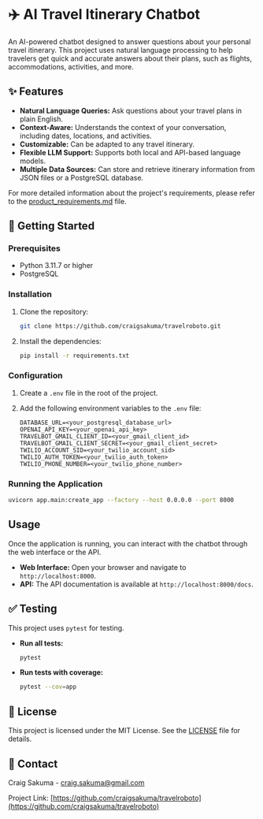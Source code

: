 # ✈️ AI Travel Itinerary Chatbot

An AI-powered chatbot designed to answer questions about your personal travel itinerary. This project uses natural language processing to help travelers get quick and accurate answers about their plans, such as flights, accommodations, activities, and more.

## ✨ Features

*   **Natural Language Queries:** Ask questions about your travel plans in plain English.
*   **Context-Aware:** Understands the context of your conversation, including dates, locations, and activities.
*   **Customizable:** Can be adapted to any travel itinerary.
*   **Flexible LLM Support:** Supports both local and API-based language models.
*   **Multiple Data Sources:** Can store and retrieve itinerary information from JSON files or a PostgreSQL database.

For more detailed information about the project's requirements, please refer to the [product_requirements.md](product_requirements.md) file.

## 🚀 Getting Started

### Prerequisites

*   Python 3.11.7 or higher
*   PostgreSQL

### Installation

1.  Clone the repository:
    ```bash
    git clone https://github.com/craigsakuma/travelroboto.git
    ```
2.  Install the dependencies:
    ```bash
    pip install -r requirements.txt
    ```

### Configuration

1.  Create a `.env` file in the root of the project.
2.  Add the following environment variables to the `.env` file:

    ```
    DATABASE_URL=<your_postgresql_database_url>
    OPENAI_API_KEY=<your_openai_api_key>
    TRAVELBOT_GMAIL_CLIENT_ID=<your_gmail_client_id>
    TRAVELBOT_GMAIL_CLIENT_SECRET=<your_gmail_client_secret>
    TWILIO_ACCOUNT_SID=<your_twilio_account_sid>
    TWILIO_AUTH_TOKEN=<your_twilio_auth_token>
    TWILIO_PHONE_NUMBER=<your_twilio_phone_number>
    ```

### Running the Application

```bash
uvicorn app.main:create_app --factory --host 0.0.0.0 --port 8000
```

## Usage

Once the application is running, you can interact with the chatbot through the web interface or the API.

*   **Web Interface:** Open your browser and navigate to `http://localhost:8000`.
*   **API:** The API documentation is available at `http://localhost:8000/docs`.

## ✅ Testing

This project uses `pytest` for testing.

*   **Run all tests:**
    ```bash
    pytest
    ```
*   **Run tests with coverage:**
    ```bash
    pytest --cov=app
    ```

## 📄 License

This project is licensed under the MIT License. See the [LICENSE](LICENSE) file for details.

## 📧 Contact

Craig Sakuma - craig.sakuma@gmail.com

Project Link: [https://github.com/craigsakuma/travelroboto](https://github.com/craigsakuma/travelroboto)